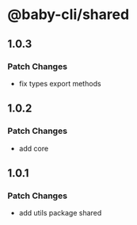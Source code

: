 # @baby-cli/shared

## 1.0.3

### Patch Changes

- fix types export methods

## 1.0.2

### Patch Changes

- add core

## 1.0.1

### Patch Changes

- add utils package shared
